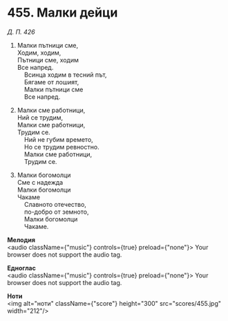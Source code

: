 # 455. Малки дейци  

*Д. П. 426*  

1. Малки пътници сме,  
Ходим, ходим,  
Пътници сме, ходим  
Все напред.  
    Всинца ходим в тесний път,  
    Бягаме от лошият,  
    Малки пътници сме  
    Все напред.  

2. Малки сме работници,  
Ний се трудим,  
Малки сме работници,  
Трудим се.  
    Ний не губим времето,  
    Но се трудим ревностно.  
    Малки сме работници,  
    Трудим се.  

3. Малки богомолци  
Сме с надежда  
Малки богомолци  
Чакаме  
    Славното отечество,  
    по-добро от земното,  
    Малки богомолци  
    Чакаме.  

__Мелодия__  
<audio className={"music"} controls={true} preload={"none"}><source src="mp3/455.mp3" type="audio/mpeg"/>
Your browser does not support the audio tag.
</audio>  

__Едноглас__  
<audio className={"music"} controls={true} preload={"none"}><source src="transp/455.mp3" type="audio/mpeg"/>
Your browser does not support the audio tag.
</audio>  

__Ноти__  
<img alt="ноти" className={"score"} height="300" src="scores/455.jpg" width="212"/>
